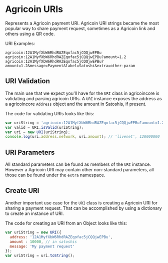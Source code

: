# Agricoin URIs
Represents a Agricoin payment URI. Agricoin URI strings became the most popular way to share payment request, sometimes as a Agricoin link and others using a QR code.

URI Examples:

```
agricoin:12A1MyfXbW6RhdRAZEqofac5jCQQjwEPBu
agricoin:12A1MyfXbW6RhdRAZEqofac5jCQQjwEPBu?amount=1.2
agricoin:12A1MyfXbW6RhdRAZEqofac5jCQQjwEPBu?amount=1.2&message=Payment&label=Satoshi&extra=other-param
```

## URI Validation
The main use that we expect you'll have for the `URI` class in agricoincore is validating and parsing agricoin URIs. A `URI` instance exposes the address as a agricoincore `Address` object and the amount in Satoshis, if present.

The code for validating URIs looks like this:

```javascript
var uriString = 'agricoin:12A1MyfXbW6RhdRAZEqofac5jCQQjwEPBu?amount=1.2';
var valid = URI.isValid(uriString);
var uri = new URI(uriString);
console.log(uri.address.network, uri.amount); // 'livenet', 120000000
```

## URI Parameters
All standard parameters can be found as members of the `URI` instance. However a Agricoin URI may contain other non-standard parameters, all those can be found under the `extra` namespace.

## Create URI
Another important use case for the `URI` class is creating a Agricoin URI for sharing a payment request. That can be accomplished by using a dictionary to create an instance of URI.

The code for creating an URI from an Object looks like this:

```javascript
var uriString = new URI({
  address: '12A1MyfXbW6RhdRAZEqofac5jCQQjwEPBu',
  amount : 10000, // in satoshis
  message: 'My payment request'
});
var uriString = uri.toString();
```
